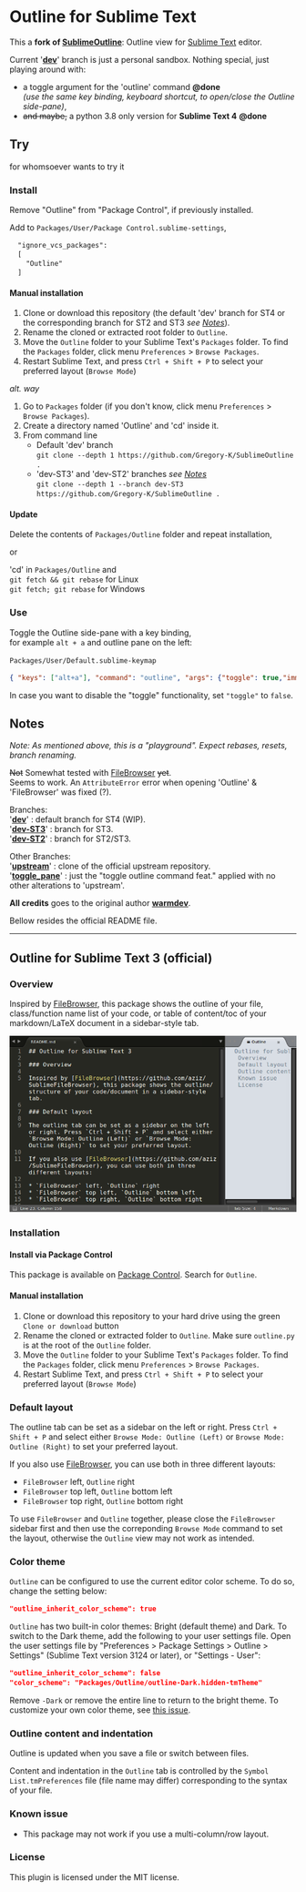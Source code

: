 # Outline for Sublime Text

This a **fork of [SublimeOutline](https://github.com/warmdev/SublimeOutline)**: Outline view for [Sublime Text](https://www.sublimetext.com/) editor.

Current '[**dev**](https://github.com/Gregory-K/SublimeOutline)' branch is just a personal sandbox. Nothing special, just playing around with:  
- a toggle argument for the 'outline' command **@done**  
  _(use the same key binding, keyboard shortcut, to open/close the Outline side-pane)_,
- ~~and maybe,~~ a python 3.8 only version for **Sublime Text 4** **@done**


## Try

for whomsoever wants to try it

### Install

Remove "Outline" from "Package Control", if previously installed.

Add to `Packages/User/Package Control.sublime-settings`,

```
  "ignore_vcs_packages":
  [
    "Outline"
  ]
```

#### Manual installation

1. Clone or download this repository (the default 'dev' branch for ST4 or the corresponding branch for ST2 and ST3 _see [Notes](#Notes)_).
2. Rename the cloned or extracted root folder to `Outline`.
3. Move the `Outline` folder to your Sublime Text's `Packages` folder. To find the `Packages` folder, click menu `Preferences` > `Browse Packages`.
4. Restart Sublime Text, and press `Ctrl + Shift + P` to select your preferred layout (`Browse Mode`)

_alt. way_  
1. Go to `Packages` folder (if you don't know, click menu `Preferences` > `Browse Packages`).
2. Create a directory named 'Outline' and 'cd' inside it.
3. From command line
    - Default 'dev' branch  
      `git clone --depth 1 https://github.com/Gregory-K/SublimeOutline .`
    - 'dev-ST3' and 'dev-ST2' branches _see [Notes](#Notes)_  
      `git clone --depth 1 --branch dev-ST3 https://github.com/Gregory-K/SublimeOutline .`

#### Update

Delete the contents of `Packages/Outline` folder and repeat installation,  

or

'cd' in `Packages/Outline` and  
`git fetch && git rebase` for Linux  
`git fetch; git rebase` for Windows

### Use

Toggle the Outline side-pane with a key binding,  
for example `alt + a` and outline pane on the left:  

`Packages/User/Default.sublime-keymap`

```json
{ "keys": ["alt+a"], "command": "outline", "args": {"toggle": true,"immediate": true,"other_group": "right","single_pane": true,"project": true,"layout": 1} }
```

In case you want to disable the "toggle" functionality, set `"toggle"` to `false`.


## Notes

_Note: As mentioned above, this is a "playground". Expect rebases, resets, branch renaming._

~~Not~~ Somewhat tested with [FileBrowser](https://github.com/aziz/SublimeFileBrowser) ~~yet~~.  
Seems to work. An `AttributeError` error when opening 'Outline' & 'FileBrowser' was fixed (?).

Branches:  
'[**dev**](https://github.com/Gregory-K/SublimeOutline)' : default branch for ST4 (WIP).  
'[**dev-ST3**](https://github.com/Gregory-K/SublimeOutline/tree/dev-ST3)' : branch for ST3.  
'[**dev-ST2**](https://github.com/Gregory-K/SublimeOutline/tree/dev-ST2)' : branch for ST2/ST3.

Other Branches:  
'[**upstream**](https://github.com/Gregory-K/SublimeOutline/tree/upstream)' : clone of the official upstream repository.  
'[**toggle_pane**](https://github.com/Gregory-K/SublimeOutline/tree/toggle_pane)' : just the "toggle outline command feat." applied with no other alterations to 'upstream'.

**All credits** goes to the original author [**warmdev**](https://github.com/warmdev).

Bellow resides the official README file.



---


## Outline for Sublime Text 3 (official)

### Overview

Inspired by [FileBrowser](https://github.com/aziz/SublimeFileBrowser), this package shows the outline of your file, class/function name list of your code, or table of content/toc of your markdown/LaTeX document in a sidebar-style tab.

![Screenshot](screenshot.png?raw=true "Screenshot")

### Installation

#### Install via Package Control

This package is available on [Package Control](https://packagecontrol.io/). Search for `Outline`.

#### Manual installation

1. Clone or download this repository to your hard drive using the green `Clone or download` button
2. Rename the cloned or extracted folder to `Outline`. Make sure `outline.py` is at the root of the `Outline` folder.
3. Move the `Outline` folder to your Sublime Text's `Packages` folder. To find the `Packages` folder, click menu `Preferences` > `Browse Packages`.
4. Restart Sublime Text, and press `Ctrl + Shift + P` to select your preferred layout (`Browse Mode`)

### Default layout

The outline tab can be set as a sidebar on the left or right. Press `Ctrl + Shift + P` and select either `Browse Mode: Outline (Left)` or `Browse Mode: Outline (Right)` to set your preferred layout.

If you also use [FileBrowser](https://github.com/aziz/SublimeFileBrowser), you can use both in three different layouts:

* `FileBrowser` left, `Outline` right
* `FileBrowser` top left, `Outline` bottom left
* `FileBrowser` top right, `Outline` bottom right

To use `FileBrowser` and `Outline` together, please close the `FileBrowser` sidebar first and then use the correponding `Browse Mode` command to set the layout, otherwise the `Outline` view may not work as intended.

### Color theme

`Outline` can be configured to use the current editor color scheme. To do so, change the setting below:

```json
"outline_inherit_color_scheme": true
```

`Outline` has two built-in color themes: Bright (default theme) and Dark. To switch to the Dark theme, add the following to your user settings file. Open the user settings file by "Preferences > Package Settings > Outline > Settings" (Sublime Text version 3124 or later), or "Settings - User":

```json
"outline_inherit_color_scheme": false
"color_scheme": "Packages/Outline/outline-Dark.hidden-tmTheme"
```

Remove `-Dark` or remove the entire line to return to the bright theme. To customize your own color theme, see [this issue](https://github.com/warmdev/SublimeOutline/issues/1).

### Outline content and indentation

Outline is updated when you save a file or switch between files.

Content and indentation in the `Outline` tab is controlled by the `Symbol List.tmPreferences` file (file name may differ) corresponding to the syntax of your file.

### Known issue

* This package may not work if you use a multi-column/row layout.

### License

This plugin is licensed under the MIT license.

